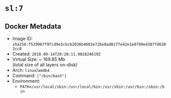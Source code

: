 # `sl:7`

## Docker Metadata

- Image ID: `sha256:f529967f97cd9e5cbcb2036b4682e72be8ad8177e42e1e8799e4387fd6383cc0`
- Created: `2018-09-14T20:20:11.902824619Z`
- Virtual Size: ~ 169.85 Mb  
  (total size of all layers on-disk)
- Arch: `linux`/`amd64`
- Command: `["/bin/bash"]`
- Environment:
  - `PATH=/usr/local/sbin:/usr/local/bin:/usr/sbin:/usr/bin:/sbin:/bin`

